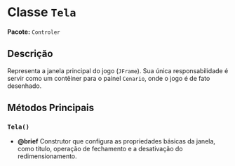# Classe `Tela`

**Pacote:** `Controler`

## Descrição

Representa a janela principal do jogo (`JFrame`). Sua única responsabilidade é servir como um contêiner para o painel `Cenario`, onde o jogo é de fato desenhado.

## Métodos Principais

### `Tela()`
*   **@brief** Construtor que configura as propriedades básicas da janela, como título, operação de fechamento e a desativação do redimensionamento.
